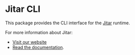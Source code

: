 
# Jitar CLI

This package provides the CLI interface for the [Jitar](https://jitar.dev) runtime.

For more information about Jitar:

* [Visit our website](https://jitar.dev)
* [Read the documentation](https://docs.jitar.dev).
